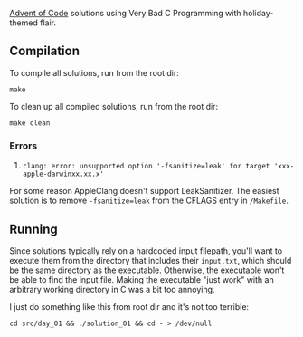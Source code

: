 [Advent of Code](https://adventofcode.com/) solutions using Very Bad C Programming with holiday-themed flair.

## Compilation

To compile all solutions, run from the root dir:

`make`

To clean up all compiled solutions, run from the root dir:

`make clean`

### Errors

1. `clang: error: unsupported option '-fsanitize=leak' for target 'xxx-apple-darwinxx.xx.x'`

For some reason AppleClang doesn't support LeakSanitizer. The easiest solution is to remove `-fsanitize=leak` from the CFLAGS entry in `/Makefile`.

## Running

Since solutions typically rely on a hardcoded input filepath, you'll want to execute them from the directory that includes their `input.txt`, which should be the same directory as the executable. Otherwise, the executable won't be able to find the input file. Making the executable "just work" with an arbitrary working directory in C was a bit too annoying.

I just do something like this from root dir and it's not too terrible:

`cd src/day_01 && ./solution_01 && cd - > /dev/null`
